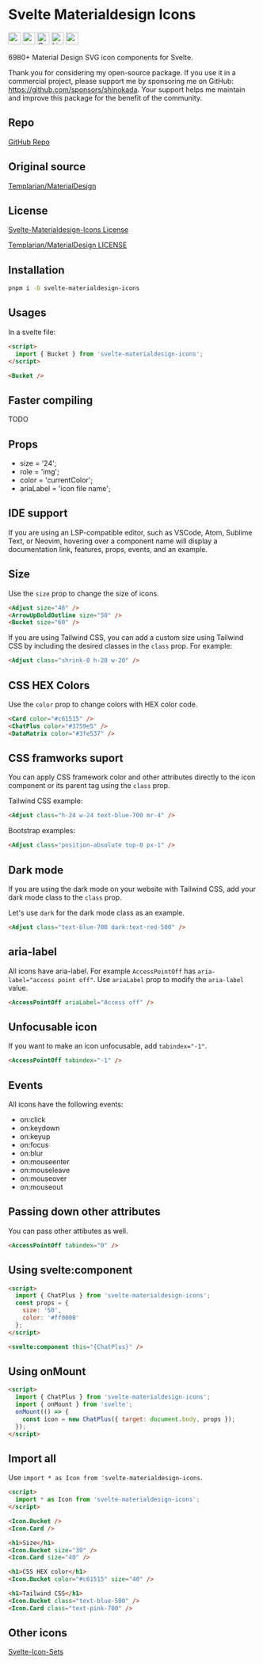 # Svelte Materialdesign Icons

<div class="flex gap-2 my-8">
<a href="https://github.com/sponsors/shinokada" target="_blank"><img src="https://img.shields.io/static/v1?label=Sponsor&message=%E2%9D%A4&logo=GitHub&color=%23fe8e86" alt="sponsor" height="25" style="height: 25px !important;"></a>
<a href="https://www.npmjs.com/package/svelte-materialdesign-icons" rel="nofollow" target="_blank"><img src="https://img.shields.io/npm/v/svelte-materialdesign-icons" alt="npm" height="25" style="height: 25px !important;"></a>
<a href="https://twitter.com/shinokada" rel="nofollow" target="_blank"><img src="https://img.shields.io/badge/created%20by-@shinokada-4BBAAB.svg" alt="Created by Shin Okada" height="25" style="height: 25px !important;"></a>
<a href="https://opensource.org/licenses/MIT" rel="nofollow" target="_blank"><img src="https://img.shields.io/github/license/shinokada/svelte-materialdesign-icons" alt="License" height="25" style="height: 25px !important;"></a>
<a href="https://www.npmjs.com/package/svelte-materialdesign-icons" rel="nofollow" target="_blank"><img src="https://img.shields.io/npm/dw/svelte-materialdesign-icons.svg" alt="npm" height="25" style="height: 25px !important;"></a>
</div>

6980+ Material Design SVG icon components for Svelte.

Thank you for considering my open-source package. If you use it in a commercial project, please support me by sponsoring me on GitHub: https://github.com/sponsors/shinokada. Your support helps me maintain and improve this package for the benefit of the community.


## Repo

[GitHub Repo](https://github.com/shinokada/svelte-materialdesign-icons)

## Original source

[Templarian/MaterialDesign](https://github.com/Templarian/MaterialDesign)


## License

[Svelte-Materialdesign-Icons License](https://github.com/shinokada/svelte-materialdesign-icons/blob/main/LICENSE)

[Templarian/MaterialDesign LICENSE](https://github.com/Templarian/MaterialDesign/blob/master/LICENSE)


## Installation

```sh
pnpm i -D svelte-materialdesign-icons
```

## Usages

In a svelte file:

```html
<script>
  import { Bucket } from 'svelte-materialdesign-icons';
</script>

<Bucket />
```

## Faster compiling

TODO

## Props

- size = '24';
- role = 'img';
- color = 'currentColor';
- ariaLabel = 'icon file name';

## IDE support

If you are using an LSP-compatible editor, such as VSCode, Atom, Sublime Text, or Neovim, hovering over a component name will display a documentation link, features, props, events, and an example.

## Size

Use the `size` prop to change the size of icons.

```html
<Adjust size="40" />
<ArrowUpBoldOutline size="50" />
<Bucket size="60" />
```

If you are using Tailwind CSS, you can add a custom size using Tailwind CSS by including the desired classes in the `class` prop. For example:

```html
<Adjust class="shrink-0 h-20 w-20" />
```

## CSS HEX Colors

Use the `color` prop to change colors with HEX color code.

```html
<Card color="#c61515" />
<ChatPlus color="#3759e5" />
<DataMatrix color="#3fe537" />
```

## CSS framworks suport

You can apply CSS framework color and other attributes directly to the icon component or its parent tag using the `class` prop.

Tailwind CSS example:

```html
<Adjust class="h-24 w-24 text-blue-700 mr-4" />
```

Bootstrap examples:

```html
<Adjust class="position-absolute top-0 px-1" />
```

## Dark mode

If you are using the dark mode on your website with Tailwind CSS, add your dark mode class to the `class` prop.

Let's use `dark` for the dark mode class as an example.

```html
<Adjust class="text-blue-700 dark:text-red-500" />
```

## aria-label

All icons have aria-label. For example `AccessPointOff` has `aria-label="access point off"`.
Use `ariaLabel` prop to modify the `aria-label` value.

```html
<AccessPointOff ariaLabel="Access off" />
```

## Unfocusable icon

If you want to make an icon unfocusable, add `tabindex="-1"`.

```html
<AccessPointOff tabindex="-1" />
```

## Events

All icons have the following events:

- on:click
- on:keydown
- on:keyup
- on:focus
- on:blur
- on:mouseenter
- on:mouseleave
- on:mouseover
- on:mouseout

## Passing down other attributes

You can pass other attibutes as well.

```html
<AccessPointOff tabindex="0" />
```

## Using svelte:component

```html
<script>
  import { ChatPlus } from 'svelte-materialdesign-icons';
  const props = {
    size: '50',
    color: '#ff0000'
  };
</script>

<svelte:component this="{ChatPlus}" />
```

## Using onMount

```html
<script>
  import { ChatPlus } from 'svelte-materialdesign-icons';
  import { onMount } from 'svelte';
  onMount(() => {
    const icon = new ChatPlus({ target: document.body, props });
  });
</script>
```

## Import all

Use `import * as Icon from 'svelte-materialdesign-icons`.

```html
<script>
  import * as Icon from 'svelte-materialdesign-icons';
</script>

<Icon.Bucket />
<Icon.Card />

<h1>Size</h1>
<Icon.Bucket size="30" />
<Icon.Card size="40" />

<h1>CSS HEX color</h1>
<Icon.Bucket color="#c61515" size="40" />

<h1>Tailwind CSS</h1>
<Icon.Bucket class="text-blue-500" />
<Icon.Card class="text-pink-700" />
```

## Other icons

[Svelte-Icon-Sets](https://svelte-svg-icons.vercel.app/)
